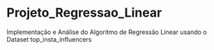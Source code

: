 # Projeto_Regressao_Linear
Implementação e Análise do Algoritmo de Regressão Linear usando o Dataset top_insta_influencers
